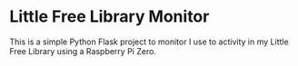 # Little Free Library Monitor

This is a simple Python Flask project to monitor I use to activity in my Little Free Library using a Raspberry Pi Zero.
